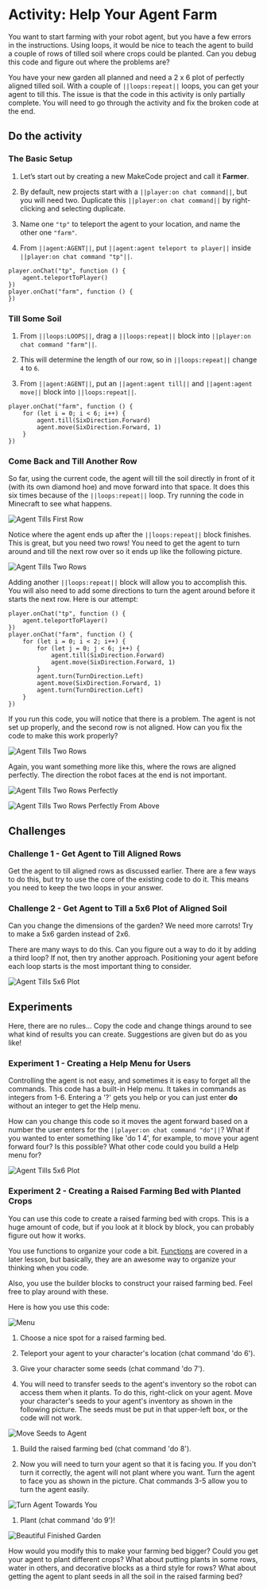 # Activity: Help Your Agent Farm

You want to start farming with your robot agent, but you have a few errors in the instructions. Using loops, it would be nice to teach the agent to build a couple of rows of tilled soil where crops could be planted. Can you debug this code and figure out where the problems are?

You have your new garden all planned and need a 2 x 6 plot of perfectly aligned tilled soil. With a couple of `||loops:repeat||` loops, you can get your agent to till this. The issue is that the code in this activity is only partially complete. You will need to go through the activity and fix the broken code at the end.

## Do the activity

### The Basic Setup

1. Let’s start out by creating a new MakeCode project and call it **Farmer**.

2. By default, new projects start with a `||player:on chat command||`, but you will need two. Duplicate this `||player:on chat command||` by right-clicking and selecting duplicate.

3. Name one `"tp"` to teleport the agent to your location, and name the other one `"farm"`.

4. From `||agent:AGENT||`, put `||agent:agent teleport to player||` inside `||player:on chat command "tp"||`.

```blocks
player.onChat("tp", function () {
    agent.teleportToPlayer()
})
player.onChat("farm", function () {
})
```

### Till Some Soil

1. From `||loops:LOOPS||`, drag a `||loops:repeat||` block into `||player:on chat command "farm"||`.

2. This will determine the length of our row, so in `||loops:repeat||` change `4` to `6`.

3. From `||agent:AGENT||`, put an `||agent:agent till||` and `||agent:agent move||` block into `||loops:repeat||`.

```blocks
player.onChat("farm", function () {
    for (let i = 0; i < 6; i++) {
        agent.till(SixDirection.Forward)
        agent.move(SixDirection.Forward, 1)
    }
})
```

### Come Back and Till Another Row

So far, using the current code, the agent will till the soil directly in front of it (with its own diamond hoe) and move forward into that space. It does this six times because of the `||loops:repeat||` loop. Try running the code in Minecraft to see what happens.

![Agent Tills First Row](/static/courses/csintro/iteration/act3-till-first-row.jpg)

Notice where the agent ends up after the `||loops:repeat||` block finishes. This is great, but you need two rows! You need to get the agent to turn around and till the next row over so it ends up like the following picture.

![Agent Tills Two Rows](/static/courses/csintro/iteration/act3-till-2-rows.jpg)

Adding another `||loops:repeat||` block will allow you to accomplish this. You will also need to add some directions to turn the agent around before it starts the next row. Here is our attempt:

```blocks
player.onChat("tp", function () {
    agent.teleportToPlayer()
})
player.onChat("farm", function () {
    for (let i = 0; i < 2; i++) {
        for (let j = 0; j < 6; j++) {
            agent.till(SixDirection.Forward)
            agent.move(SixDirection.Forward, 1)
        }
        agent.turn(TurnDirection.Left)
        agent.move(SixDirection.Forward, 1)
        agent.turn(TurnDirection.Left)
    }
})
```

If you run this code, you will notice that there is a problem. The agent is not set up properly, and the second row is not aligned. How can you fix the code to make this work properly?

![Agent Tills Two Rows](/static/courses/csintro/iteration/act3-till-2-rows-wrong.jpg)

Again, you want something more like this, where the rows are aligned perfectly. The direction the robot faces at the end is not important.

![Agent Tills Two Rows Perfectly](/static/courses/csintro/iteration/act3-fixed.jpg)

![Agent Tills Two Rows Perfectly From Above](/static/courses/csintro/iteration/act3-fixed2.jpg)

## Challenges

### Challenge 1 - Get Agent to Till Aligned Rows

Get the agent to till aligned rows as discussed earlier. There are a few ways to do this, but try to use the core of the existing code to do it. This means you need to keep the two loops in your answer.

### Challenge 2 - Get Agent to Till a 5x6 Plot of Aligned Soil

Can you change the dimensions of the garden? We need more carrots! Try to make a 5x6 garden instead of 2x6.

There are many ways to do this. Can you figure out a way to do it by adding a third loop? If not, then try another approach. Positioning your agent before each loop starts is the most important thing to consider.

![Agent Tills 5x6 Plot](/static/courses/csintro/iteration/act3-challenge2.jpg)

## Experiments

Here, there are no rules... Copy the code and change things around to see what kind of results you can create. Suggestions are given but do as you like!

### Experiment 1 - Creating a Help Menu for Users

Controlling the agent is not easy, and sometimes it is easy to forget all the commands. This code has a built-in Help menu. It takes in commands as integers from 1-6. Entering a '?' gets you help or you can just enter **do** without an integer to get the Help menu.

How can you change this code so it moves the agent forward based on a number the user enters for the `||player:on chat command "do"||`? What if you wanted to enter something like 'do 1 4', for example, to move your agent forward four? Is this possible? What other code could you build a Help menu for?

![Agent Tills 5x6 Plot](/static/courses/csintro/iteration/act3-exp1.jpg)

### Experiment 2 - Creating a Raised Farming Bed with Planted Crops

You can use this code to create a raised farming bed with crops. This is a huge amount of code, but if you look at it block by block, you can probably figure out how it works.

You use functions to organize your code a bit. [Functions](/courses/csintro/functions) are covered in a later lesson, but basically, they are an awesome way to organize your thinking when you code.

Also, you use the builder blocks to construct your raised farming bed. Feel free to play around with these.

Here is how you use this code:

![Menu](/static/courses/csintro/iteration/exp2-menu.jpg)

1. Choose a nice spot for a raised farming bed.

2. Teleport your agent to your character's location (chat command 'do 6').

3. Give your character some seeds (chat command 'do 7').

4. You will need to transfer seeds to the agent's inventory so the robot can access them when it plants. To do this, right-click on your agent. Move your character's seeds to your agent's inventory as shown in the following picture. The seeds must be put in that upper-left box, or the code will not work.

![Move Seeds to Agent](/static/courses/csintro/iteration/exp2-give-seeds.png)

1. Build the raised farming bed (chat command 'do 8').

2. Now you will need to turn your agent so that it is facing you. If you don't turn it correctly, the agent will not plant where you want. Turn the agent to face you as shown in the picture. Chat commands 3-5 allow you to turn the agent easily.

![Turn Agent Towards You](/static/courses/csintro/iteration/exp2-turn-agent.jpg)

1. Plant (chat command 'do 9')!

![Beautiful Finished Garden](/static/courses/csintro/iteration/exp2-finished.jpg)

How would you modify this to make your farming bed bigger? Could you get your agent to plant different crops? What about putting plants in some rows, water in others, and decorative blocks as a third style for rows? What about getting the agent to plant seeds in all the soil in the raised farming bed?